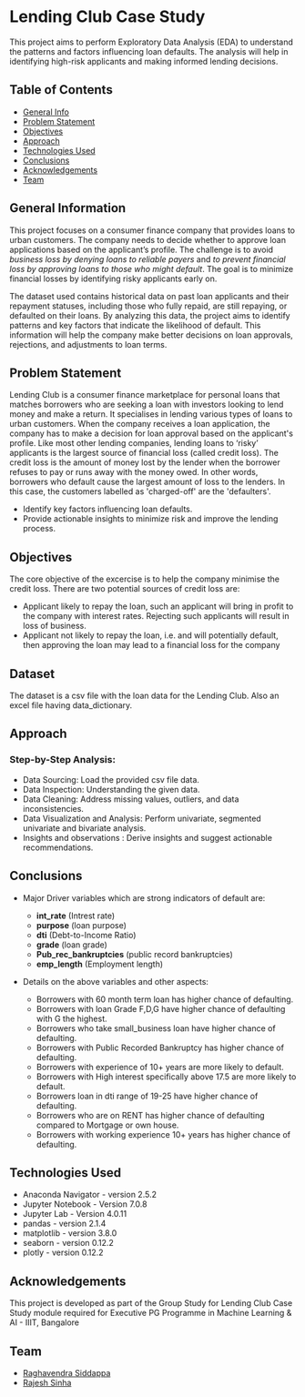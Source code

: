 # Lending Club Case Study
This project aims to perform Exploratory Data Analysis (EDA) to understand the patterns and factors influencing loan defaults. The analysis will help in identifying high-risk applicants and making informed lending decisions.

## Table of Contents
* [General Info](#general-information)
* [Problem Statement](#problem-statement)
* [Objectives](#objectives)
* [Approach](#approach)
* [Technologies Used](#technologies-used)
* [Conclusions](#conclusions)
* [Acknowledgements](#acknowledgements)
* [Team](#team)

<!-- You can include any other section that is pertinent to your problem -->

## General Information

  This project focuses on a consumer finance company that provides loans to urban customers. The company needs to decide whether to approve loan applications based on the applicant’s profile. The challenge is to avoid *business loss by denying loans to reliable payers* and *to prevent financial loss by approving loans to those who might default*. The goal is to minimize financial losses by identifying risky applicants early on.

  The dataset used contains historical data on past loan applicants and their repayment statuses, including those who fully repaid, are still repaying, or defaulted on their loans. By analyzing this data, the project aims to identify patterns and key factors that indicate the likelihood of default. This information will help the company make better decisions on loan approvals, rejections, and adjustments to loan terms.

<!-- You don't have to answer all the questions - just the ones relevant to your project. -->

## Problem Statement

  Lending Club is a consumer finance marketplace for personal loans that matches borrowers who are seeking a loan with investors looking to lend money and make a return. It specialises in lending various types of loans to urban customers. When the company receives a loan application, the company has to make a decision for loan approval based on the applicant's profile. Like most other lending companies, lending loans to ‘risky’ applicants is the largest source of financial loss (called credit loss). The credit loss is the amount of money lost by the lender when the borrower refuses to pay or runs away with the money owed. In other words, borrowers who default cause the largest amount of loss to the lenders. In this case, the customers labelled as 'charged-off' are the 'defaulters'. 
	
 * Identify key factors influencing loan defaults.
 * Provide actionable insights to minimize risk and improve the lending process.

## Objectives

  The core objective of the excercise is to help the company minimise the credit loss. There are two potential sources of credit loss are:

* Applicant likely to repay the loan, such an applicant will bring in profit to the company with interest rates. Rejecting such applicants will result in loss of business.
* Applicant not likely to repay the loan, i.e. and will potentially default, then approving the loan may lead to a financial loss for the company

## Dataset
  The dataset is a csv file with the loan data for the Lending Club. Also an excel file having data_dictionary.

	
## Approach

### Step-by-Step Analysis:
* Data Sourcing: Load the provided csv file data.
* Data Inspection: Understanding the given data.
* Data Cleaning: Address missing values, outliers, and data inconsistencies.
* Data Visualization and Analysis: Perform univariate, segmented univariate and bivariate analysis.
* Insights and observations : Derive insights and suggest actionable recommendations.	

## Conclusions
- Major Driver variables which are strong indicators of default are:
    - **int_rate** (Intrest rate)
    - **purpose** (loan purpose)
    - **dti** (Debt-to-Income Ratio)
    - **grade** (loan grade)
    - **Pub_rec_bankruptcies** (public record bankruptcies)
    - **emp_length** (Employment length)
   
    
- Details on the above variables and other aspects:
    - Borrowers with 60 month term loan has higher chance of defaulting.
    - Borrowers with loan Grade F,D,G have higher chance of defaulting with G the highest.
    - Borrowers who take small_business loan have higher chance of defaulting.
    - Borrowers with Public Recorded Bankruptcy has higher chance of defaulting.
    - Borrowers with experience of 10+ years are more likely to default.
    - Borrowers with High interest specifically above 17.5 are more likely to default.
    - Borrowers loan in dti range of 19-25 have higher chance of defaulting.
    - Borrowers who are on RENT has higher chance of defaulting compared to Mortgage or own house.
    - Borrowers with working experience 10+ years has higher chance of defaulting.

<!-- You don't have to answer all the questions - just the ones relevant to your project. -->


## Technologies Used
- Anaconda Navigator - version 2.5.2
- Jupyter Notebook - Version 7.0.8
- Jupyter Lab - Version 4.0.11
- pandas - version 2.1.4
- matplotlib - version 3.8.0
- seaborn - version 0.12.2
- plotly - version 0.12.2

<!-- As the libraries versions keep on changing, it is recommended to mention the version of library used in this project -->

## Acknowledgements
This project is developed as part of the Group Study for Lending Club Case Study module required for Executive PG Programme in Machine Learning & AI - IIIT, Bangalore


## Team
* [Raghavendra Siddappa](#https://github.com/coolhead)
* [Rajesh Sinha](#https://github.com/Sinhakrrajesh)


<!-- Optional -->
<!-- ## License -->
<!-- This project is open source and available under the [... License](). -->

<!-- You don't have to include all sections - just the one's relevant to your project -->

